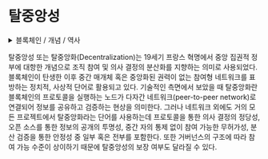 # 탈중앙성

<details>

<summary>블록체인 / 개념 / 역사</summary>



</details>

탈중앙성 또는 탈중앙화(Decentralization)는 19세기 프랑스 혁명에서 중앙 집권적 정부에 대항한 개념으로 조직 참여 및 의사 결정의 분산화를 지향하는 의미로 사용되었다. 블록체인이 탄생한 이후 중간 매개체 혹은 중앙화된 권력이 없는 참여형 네트워크를 표방하는 정치적, 사상적 단어로 활용되고 있다. 기술적인 측면에서 보았을 때 탈중앙화란 블록체인의 프로토콜을 실행하는 노드가 다자간 네트워크(peer-to-peer network)로 연결되어 정보를 공유하고 검증하는 현상을 의미한다. 그러나 네트워크 외에도 거의 모든 프로젝트에서 탈중앙화라는 단어를 사용하는데 프로토콜을 통한 의사 결정의 정당성, 오픈 소스를 통한 정보의 공개의 투명성, 중간 자의 통제 없이 참여 가능한 무허가성, 분산 검증을 통한 안정성 중 일부 혹은 전부를 포함한다. 또한 거버넌스의 구조에 따라 참여 가능 수준이 상이하기 때문에 탈중앙성의 보장 여부도 달라질 수 있다.

